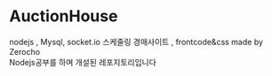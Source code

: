 # AuctionHouse

nodejs , Mysql, socket.io 스케줄링 경매사이트 , frontcode&css made by Zerocho
<br>
Nodejs공부를 하며 개설된 레포지토리입니다

